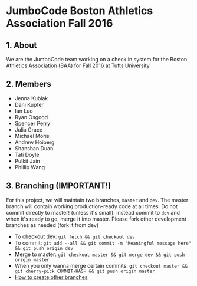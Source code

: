 # JumboCode Boston Athletics Association Fall 2016


## 1. About

We are the JumboCode team working on a check in system for the Boston Athletics Association (BAA) for Fall 2016 at Tufts University.

## 2. Members

* Jenna Kubiak
* Dani Kupfer
* Ian Luo
* Ryan Osgood
* Spencer Perry
* Julia Grace
* Michael Morisi
* Andrew Hoiberg
* Shanshan Duan
* Tati Doyle
* Pulkit Jain
* Phillip Wang

## 3. Branching (IMPORTANT!)

For this project, we will maintain two branches, `master` and `dev`. The master branch will contain working production-ready code at all times. Do not commit directly to master! (unless it's small). Instead commit to `dev` and when it's ready to go, merge it into master. Please fork other development branches as needed (fork it from dev)

* To checkout dev: `git fetch && git checkout dev`
* To commit: `git add --all && git commit -m "Meaningful message here" && git push origin dev`
* Merge to master: `git checkout master && git merge dev && git push origin master`
* When you only wanna merge certain commits: `git checkout master && git cherry-pick COMMIT-HASH && git push origin master`
* [How to create other branches](http://stackoverflow.com/questions/1519006/how-do-you-create-a-remote-git-branchgit )


